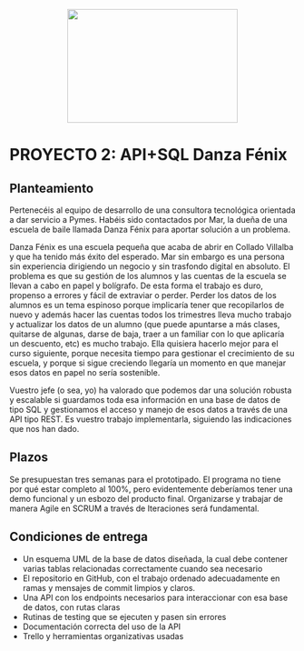 <p align="center">
  <img src="https://www.fenixdanza.com.mx/wp-content/uploads/2019/10/logo-fenix-danza.png" alt="" width="300" height="200">
</p>

<h1>PROYECTO 2: API+SQL Danza Fénix</h1>

<h2>Planteamiento</h2>

Pertenecéis al equipo de desarrollo de una consultora tecnológica orientada a dar servicio a Pymes. Habéis sido contactados por Mar, la dueña de una escuela de baile llamada Danza Fénix para aportar solución a un problema. 

Danza Fénix es una escuela pequeña que acaba de abrir en Collado Villalba y que ha tenido más éxito del esperado. Mar sin embargo es una persona sin experiencia dirigiendo un negocio y sin trasfondo digital en absoluto. El problema es que su gestión de los alumnos y las cuentas de la escuela se llevan a cabo en papel y bolígrafo. De esta forma el trabajo es duro, propenso a errores y fácil de extraviar o perder. Perder los datos de los alumnos es un tema espinoso porque implicaría tener que recopilarlos de nuevo y además hacer las cuentas todos los trimestres lleva mucho trabajo y actualizar los datos de un alumno (que puede apuntarse a más clases, quitarse de algunas, darse de baja, traer a un familiar con lo que aplicaría un descuento, etc) es mucho trabajo. Ella quisiera hacerlo mejor para el curso siguiente, porque necesita tiempo para gestionar el crecimiento de su escuela, y porque si sigue creciendo llegaría un momento en que manejar esos datos en papel no sería sostenible.

Vuestro jefe (o sea, yo) ha valorado que podemos dar una solución robusta y escalable si guardamos toda esa información en una base de datos de tipo SQL y gestionamos el acceso y manejo de esos datos a través de una API tipo REST. Es vuestro trabajo implementarla, siguiendo las indicaciones que nos han dado.

<h2>Plazos</h2>

Se presupuestan tres semanas para el prototipado. El programa no tiene por qué estar completo al 100%, pero evidentemente deberíamos tener una demo funcional y un esbozo del producto final. Organizarse y trabajar de manera Agile en SCRUM a través de Iteraciones será fundamental.



<h2>Condiciones de entrega</h2>

<ul>
 <li>Un esquema UML de la base de datos diseñada, la cual debe contener varias tablas relacionadas correctamente cuando sea necesario</li>
 <li>El repositorio en GitHub, con el trabajo ordenado adecuadamente en ramas y mensajes de commit limpios y claros.</li> 
 <li>Una API con los endpoints necesarios para interaccionar con esa base de datos, con rutas claras</li> 
 <li>Rutinas de testing que se ejecuten y pasen sin errores</li>
 <li>Documentación correcta del uso de la API</li>
 <li>Trello y herramientas organizativas usadas</li>
</ul>
 
